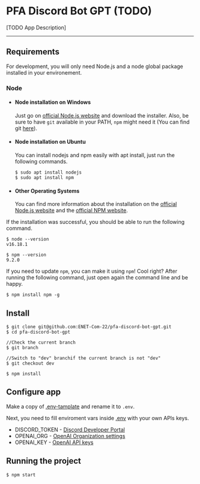 # PFA Discord Bot GPT (TODO)

[TODO App Description]

---
## Requirements

For development, you will only need Node.js and a node global package installed in your environement.

### Node
- #### Node installation on Windows

  Just go on [official Node.js website](https://nodejs.org/) and download the installer.
Also, be sure to have `git` available in your PATH, `npm` might need it (You can find git [here](https://git-scm.com/)).

- #### Node installation on Ubuntu

  You can install nodejs and npm easily with apt install, just run the following commands.

      $ sudo apt install nodejs
      $ sudo apt install npm

- #### Other Operating Systems
  You can find more information about the installation on the [official Node.js website](https://nodejs.org/) and the [official NPM website](https://npmjs.org/).

If the installation was successful, you should be able to run the following command.

    $ node --version
    v16.18.1

    $ npm --version
    9.2.0

If you need to update `npm`, you can make it using `npm`! Cool right? After running the following command, just open again the command line and be happy.

    $ npm install npm -g

###

## Install

    $ git clone git@github.com:ENET-Com-22/pfa-discord-bot-gpt.git
    $ cd pfa-discord-bot-gpt

    //Check the current branch
    $ git branch

    //Switch to "dev" branchif the current branch is not "dev"
    $ git checkout dev

    $ npm install

## Configure app

Make a copy of [.env-tamplate](./.env-template) and rename it to `.env`.

Next, you need to fill enviroment vars inside [.env](./.env) with your own APIs keys. 

- DISCORD_TOKEN - [Discord Developer Portal](https://discord.com/developers/applications)
- OPENAI_ORG - [OpenAI Organization settings](https://platform.openai.com/account/org-settings)
- OPENAI_KEY - [OpenAI API keys](https://platform.openai.com/account/api-keys)


## Running the project

    $ npm start
